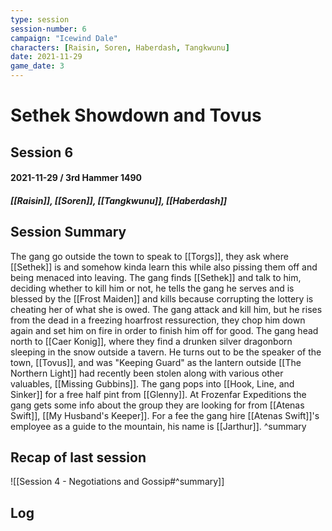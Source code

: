 ```yaml
---
type: session
session-number: 6
campaign: "Icewind Dale"
characters: [Raisin, Soren, Haberdash, Tangkwunu]
date: 2021-11-29
game_date: 3
---
```


# Sethek Showdown and Tovus
## Session 6
#### 2021-11-29 / 3rd Hammer 1490
##### [[Raisin]], [[Soren]], [[Tangkwunu]], [[Haberdash]]

## Session Summary
The gang go outside the town to speak to [[Torgs]], they ask where [[Sethek]] is and somehow kinda learn this while also pissing them off and being menaced into leaving.
The gang finds [[Sethek]] and talk to him, deciding whether to kill him or not, he tells the gang he serves and is blessed by the [[Frost Maiden]] and kills because corrupting the lottery is cheating her of what she is owed. The gang attack and kill him, but he rises from the dead in a freezing hoarfrost ressurection, they chop him down again and set him on fire in order to finish him off for good.
The gang head north to [[Caer Konig]], where they find a drunken silver dragonborn sleeping in the snow outside a tavern. He turns out to be the speaker of the town, [[Tovus]], and was "Keeping Guard" as the lantern outside [[The Northern Light]] had recently been stolen along with various other valuables, [[Missing Gubbins]].
The gang pops into [[Hook, Line, and Sinker]] for a free half pint from [[Glenny]].
At Frozenfar Expeditions the gang gets some info about the group they are looking for from [[Atenas Swift]], [[My Husband's Keeper]]. For a fee the gang hire [[Atenas Swift]]'s employee as a guide to the mountain, his name is [[Jarthur]]. 
^summary

## Recap of last session
![[Session 4 - Negotiations and Gossip#^summary]]

## Log

